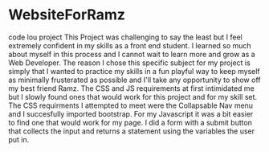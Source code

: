 # WebsiteForRamz
code lou project
This Project was challenging to say the least but I feel extremely confident in my skills as a front end student. I learned so much about myself in this process and I cannot wait to learn more and grow as a Web Developer. The reason I chose this specific subject for my project is simply that I wanted to practice my skills in a fun playful way to keep myself as minimally frusterated as possible and I'll take any opportunity to show off my best friend Ramz. The CSS and JS requirements at first intimidated me but I slowly found ones that would work for this project and for my skill set. The CSS requirments I attempted to meet were the Collapsable Nav menu and I succesfully imported bootstrap. For my Javascript it was a bit easier to find one that would work for my page. I did a form with a submit button that collects the input and returns a statement using the variables the user put in. 